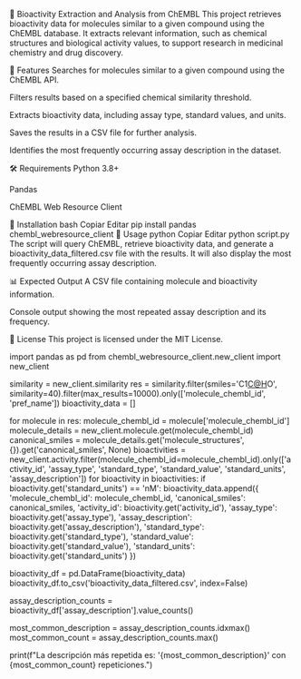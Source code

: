 🧪 Bioactivity Extraction and Analysis from ChEMBL
This project retrieves bioactivity data for molecules similar to a given compound using the ChEMBL database. It extracts relevant information, such as chemical structures and biological activity values, to support research in medicinal chemistry and drug discovery.

🚀 Features
Searches for molecules similar to a given compound using the ChEMBL API.

Filters results based on a specified chemical similarity threshold.

Extracts bioactivity data, including assay type, standard values, and units.

Saves the results in a CSV file for further analysis.

Identifies the most frequently occurring assay description in the dataset.

🛠 Requirements
Python 3.8+

Pandas

ChEMBL Web Resource Client

📌 Installation
bash
Copiar
Editar
pip install pandas chembl_webresource_client
🔬 Usage
python
Copiar
Editar
python script.py
The script will query ChEMBL, retrieve bioactivity data, and generate a bioactivity_data_filtered.csv file with the results. It will also display the most frequently occurring assay description.

📊 Expected Output
A CSV file containing molecule and bioactivity information.

Console output showing the most repeated assay description and its frequency.

📜 License
This project is licensed under the MIT License.

import pandas as pd
from chembl_webresource_client.new_client import new_client
 
similarity = new_client.similarity
res = similarity.filter(smiles='C1[C@H]([C@H](OC2=CC(=CC(=C21)O)O)C3=CC(=C(C(=C3)O)O)O)O', similarity=40).filter(max_results=10000).only(['molecule_chembl_id', 'pref_name'])
bioactivity_data = []

for molecule in res:
    molecule_chembl_id = molecule['molecule_chembl_id']
    molecule_details = new_client.molecule.get(molecule_chembl_id)
    canonical_smiles = molecule_details.get('molecule_structures', {}).get('canonical_smiles', None)
    bioactivities = new_client.activity.filter(molecule_chembl_id=molecule_chembl_id).only(['activity_id', 'assay_type', 'standard_type', 'standard_value', 'standard_units', 'assay_description'])
    for bioactivity in bioactivities:
        if bioactivity.get('standard_units') == 'nM':
            bioactivity_data.append({
                'molecule_chembl_id': molecule_chembl_id,
                'canonical_smiles': canonical_smiles,
                'activity_id': bioactivity.get('activity_id'),
                'assay_type': bioactivity.get('assay_type'),
                'assay_description': bioactivity.get('assay_description'),
                'standard_type': bioactivity.get('standard_type'),
                'standard_value': bioactivity.get('standard_value'),
                'standard_units': bioactivity.get('standard_units')
            })

bioactivity_df = pd.DataFrame(bioactivity_data)
bioactivity_df.to_csv('bioactivity_data_filtered.csv', index=False)


assay_description_counts = bioactivity_df['assay_description'].value_counts()

most_common_description = assay_description_counts.idxmax()
most_common_count = assay_description_counts.max()

print(f"La descripción más repetida es: '{most_common_description}' con {most_common_count} repeticiones.")
